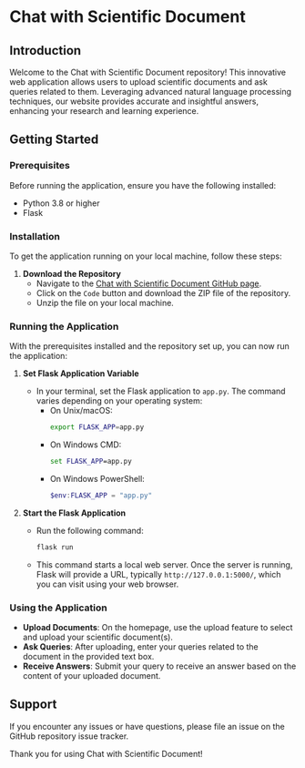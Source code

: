 # Chat with Scientific Document

## Introduction
Welcome to the Chat with Scientific Document repository! This innovative web application allows users to upload scientific documents and ask queries related to them. Leveraging advanced natural language processing techniques, our website provides accurate and insightful answers, enhancing your research and learning experience.

## Getting Started

### Prerequisites
Before running the application, ensure you have the following installed:
- Python 3.8 or higher
- Flask

### Installation
To get the application running on your local machine, follow these steps:

1. **Download the Repository**
   - Navigate to the [Chat with Scientific Document GitHub page](https://github.com/Krishnapopat/ChatwithScientificdocument).
   - Click on the `Code` button and download the ZIP file of the repository.
   - Unzip the file on your local machine.

### Running the Application
With the prerequisites installed and the repository set up, you can now run the application:

1. **Set Flask Application Variable**
   - In your terminal, set the Flask application to `app.py`. The command varies depending on your operating system:
     - On Unix/macOS:
       ```bash
       export FLASK_APP=app.py
       ```
     - On Windows CMD:
       ```cmd
       set FLASK_APP=app.py
       ```
     - On Windows PowerShell:
       ```powershell
       $env:FLASK_APP = "app.py"
       ```

2. **Start the Flask Application**
   - Run the following command:
     ```bash
     flask run
     ```
   - This command starts a local web server. Once the server is running, Flask will provide a URL, typically `http://127.0.0.1:5000/`, which you can visit using your web browser.

### Using the Application
- **Upload Documents**: On the homepage, use the upload feature to select and upload your scientific document(s).
- **Ask Queries**: After uploading, enter your queries related to the document in the provided text box.
- **Receive Answers**: Submit your query to receive an answer based on the content of your uploaded document.

## Support
If you encounter any issues or have questions, please file an issue on the GitHub repository issue tracker.

Thank you for using Chat with Scientific Document!

